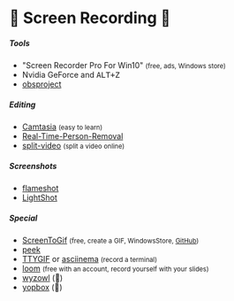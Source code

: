 # 🎥 Screen Recording 🎥

<div class="row row-cols-md-2 mt-4"><div>

##### Tools

* "Screen Recorder Pro For Win10" <small>(free, ads, Windows store)</small>
* Nvidia GeForce and <kbd>ALT+Z</kbd>
* [obsproject](https://obsproject.com/)

##### Editing

* [Camtasia](https://www.techsmith.com/video-editor.html) <small>(easy to learn)</small>
* [Real-Time-Person-Removal](https://github.com/jasonmayes/Real-Time-Person-Removal)
* [split-video](https://split-video.com/) <small>(split a video online)</small>
</div><div>

##### Screenshots

* [flameshot](https://github.com/flameshot-org/flameshot)
* [LightShot](https://app.prntscr.com/en/index.html)

##### Special

* [ScreenToGif](https://www.screentogif.com/) <small>(free, create a GIF, WindowsStore, [GitHub](https://github.com/NickeManarin/ScreenToGif))</small>
* [peek](https://github.com/phw/peek)
* [TTYGIF](https://github.com/icholy/ttygif) or [asciinema](https://asciinema.org/) <small>(record a terminal)</small>
* [loom](https://www.loom.com/) <small>(free with an account, record yourself with your slides)</small>
* [wyzowl](https://www.wyzowl.com/) (👻)
* [yopbox](https://www.yopbox.com/) (👻)
</div></div>